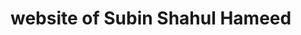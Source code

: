 <!DOCTYPE html>
<html>
  <head>
    <meta charset="utf-8">
    <title>website of Subin Shahul Hameed</title>
  </head>
  <body>
    <h1>website of Subin Shahul Hameed</h1>
  </body>
</html>